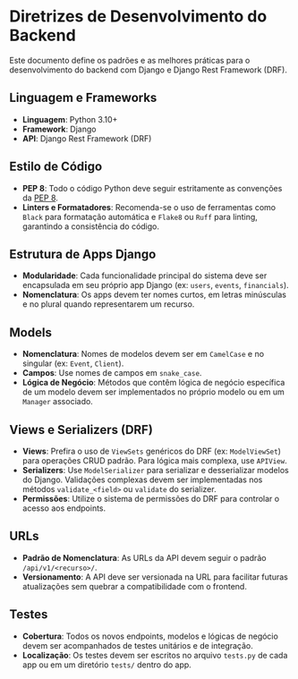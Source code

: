 # Diretrizes de Desenvolvimento do Backend

Este documento define os padrões e as melhores práticas para o desenvolvimento do backend com Django e Django Rest Framework (DRF).

## Linguagem e Frameworks

- **Linguagem**: Python 3.10+
- **Framework**: Django
- **API**: Django Rest Framework (DRF)

## Estilo de Código

- **PEP 8**: Todo o código Python deve seguir estritamente as convenções da [PEP 8](https://www.python.org/dev/peps/pep-0008/).
- **Linters e Formatadores**: Recomenda-se o uso de ferramentas como `Black` para formatação automática e `Flake8` ou `Ruff` para linting, garantindo a consistência do código.

## Estrutura de Apps Django

- **Modularidade**: Cada funcionalidade principal do sistema deve ser encapsulada em seu próprio app Django (ex: `users`, `events`, `financials`).
- **Nomenclatura**: Os apps devem ter nomes curtos, em letras minúsculas e no plural quando representarem um recurso.

## Models

- **Nomenclatura**: Nomes de modelos devem ser em `CamelCase` e no singular (ex: `Event`, `Client`).
- **Campos**: Use nomes de campos em `snake_case`.
- **Lógica de Negócio**: Métodos que contêm lógica de negócio específica de um modelo devem ser implementados no próprio modelo ou em um `Manager` associado.

## Views e Serializers (DRF)

- **Views**: Prefira o uso de `ViewSets` genéricos do DRF (ex: `ModelViewSet`) para operações CRUD padrão. Para lógica mais complexa, use `APIView`.
- **Serializers**: Use `ModelSerializer` para serializar e desserializar modelos do Django. Validações complexas devem ser implementadas nos métodos `validate_<field>` ou `validate` do serializer.
- **Permissões**: Utilize o sistema de permissões do DRF para controlar o acesso aos endpoints.

## URLs

- **Padrão de Nomenclatura**: As URLs da API devem seguir o padrão `/api/v1/<recurso>/`.
- **Versionamento**: A API deve ser versionada na URL para facilitar futuras atualizações sem quebrar a compatibilidade com o frontend.

## Testes

- **Cobertura**: Todos os novos endpoints, modelos e lógicas de negócio devem ser acompanhados de testes unitários e de integração.
- **Localização**: Os testes devem ser escritos no arquivo `tests.py` de cada app ou em um diretório `tests/` dentro do app.
